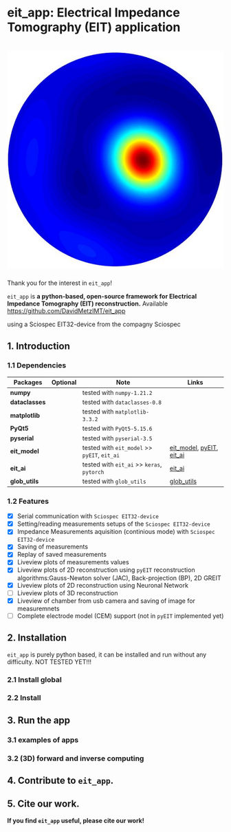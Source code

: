 # eit_app: Electrical Impedance Tomography (EIT) application
# ![eit_app](docs/icons/EIT.png)

Thank you for the interest in `eit_app`!

`eit_app` is **a python-based, open-source framework for Electrical Impedance Tomography (EIT) reconstruction.**
Available https://github.com/DavidMetzIMT/eit_app

using a Sciospec EIT32-device from the compagny Sciospec

## 1. Introduction

### 1.1 Dependencies

| Packages        | Optional   | Note                                     | Links |
| --------------  | ---------- | ---------------------------------------- |-------|
| **numpy**       |            | tested with `numpy-1.21.2`               | |
| **dataclasses** |            | tested with `dataclasses-0.8`            | |
| **matplotlib**  |            | tested with `matplotlib-3.3.2`           | |
| **PyQt5**       |            | tested with `PyQt5-5.15.6`               | |
| **pyserial**    |            | tested with `pyserial-3.5`               | |
| **eit_model**   |            | tested with `eit_model` >> `pyEIT`, `eit_ai`            | [eit_model](https://github.com/DavidMetzIMT/eit_model), [pyEIT](https://github.com/liubenyuan/pyEIT), [eit_ai](https://github.com/DavidMetzIMT/eit_ai)|
| **eit_ai**      |            | tested with `eit_ai`  >> `keras`, `pytorch` |[eit_ai](https://github.com/DavidMetzIMT/eit_ai) |
| **glob_utils**  |            | tested with `glob_utils`               | [glob_utils](https://github.com/DavidMetzIMT/glob_utils)|


### 1.2 Features
 - [x] Serial communication with `Sciospec EIT32-device`
 - [x] Setting/reading measurements setups of the `Sciospec EIT32-device`
 - [x] Impedance Measurements aquisition (continious mode) with `Sciospec EIT32-device`
 - [x] Saving of measurements
 - [x] Replay of saved measurements
 - [x] Liveview plots of measurements values
 - [x] Liveview plots of 2D reconstruction using `pyEIT` reconstruction algorithms:Gauss-Newton solver (JAC), Back-projection (BP), 2D GREIT
 - [x] Liveview plots of 2D reconstruction using Neuronal Network
 - [ ] Liveview plots of 3D reconstruction 
 - [x] Liveview of chamber from usb camera and saving of image for measuremnets 
 - [ ] Complete electrode model (CEM) support (not in `pyEIT` implemented yet)
	
## 2. Installation

`eit_app` is purely python based, it can be installed and run without any difficulty. NOT TESTED YET!!!

### 2.1 Install global
### 2.2 Install 
## 3. Run the app

### 3.1 examples of apps


### 3.2 (3D) forward and inverse computing


## 4. Contribute to `eit_app`.



## 5. Cite our work.


**If you find `eit_app` useful, please cite our work!**


